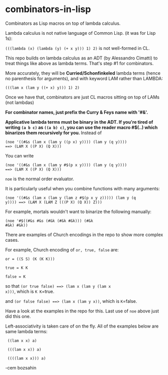 # combinators-in-lisp
Combinators as Lisp macros on top of lambda calculus.

Lambda calculus is not native language of Common Lisp. (it was for Lisp 1s):

<code>(((lambda (x) (lambda (y) (+ x y))) 1) 2)</code> is not well-formed in CL.

This repo builds on lambda calculus as an ADT (by Alessandro Cimatti) to treat things like above as lambda terms.
That's step #1 for combinators.

More accurately, they will be <b>Curried/Schonfinkeled</b> lambda terms (hence no parenthesis for arguments), and with keyword LAM rather than LAMBDA:

<code>(((lam x (lam y ((+ x) y))) 1) 2)</code>

Once we have that, combinators are just CL macros sitting on top of LAMs (not lambdas)

<b>For combinator names, just prefix the Curry & Feys name with '#&'.</b>

<b>Applicative lambda terms must be binary in the ADT. If you're tired of writing <code>(a b c)</code> as <code>((a b) c)</code>, you can use the reader macro #$(..) which binarizes them recursively for you. </b> Instead of 

<code>(noe '((#&s (lam x (lam y ((p x) y)))) (lam y (q y)))) ==>
(LAM X ((P X) (Q X)))</code>

You can write 

<code>(noe '((#&s (lam x (lam y #$(p x y)))) (lam y (q y)))) ==>
(LAM X ((P X) (Q X)))</code>

<code>noe</code> is the normal order evaluator. 

It is particularly useful when you combine functions with many arguments:

<code>(noe '((#&s (lam x (lam y (lam z #$(p x y z))))) (lam y (q y)))) ==>
(LAM X (LAM Z (((P X) (Q X)) Z)))</code>

For example, mortals wouldn't want to binarize the following manually:

<code>(noe '#$((#&s #&s (#&k (#&k #&k))) (#&k #&k) #&k))</code>

There are examples of Church encodings in the repo to show more complex cases.

For example, Church encoding of <code>or, true, false</code> are:

<code>or = ((S S) (K (K K)))</code>
  
<code>true = K K</code>
  
<code>false = K</code>
 
so that <code>(or true false) ==> (lam x (lam y (lam x x)))</code>, which is <code>K K</code>=true.

and <code>(or false false) ==> (lam x (lam y x))</code>, which is <code>K</code>=false.

Have a look at the examples in the repo for this. Last use of <code>noe</code> above just did this one.

Left-associativity is taken care of on the fly. All of the examples below are same lambda terms:

<code> ((lam x x) a)</code>

<code> (((lam x x)) a)</code>

<code> ((((lam x x))) a)</code>

-cem bozsahin
